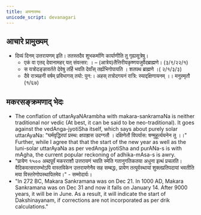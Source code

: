 ```yaml
---
title: अयनारम्भः
unicode_script: devanagari
---
```


## आचारे प्रामुख्यम्
- दिव्यं दिनम् उत्तरायणम् इति। ततस्तदैव शुभकर्माणि कार्याणीति तु गृह्यसूत्रेषु।
    - एकं वा एतद् देवानामहर् यत् संवत्सर: । – (आत्रेय)तैत्तिरीयकृष्णयजुर्वेदब्राह्मणे। (३/९/२२/१)
    - स यत्रोदङ्ङावर्तते देवेषु तर्हि भवति देवाँस् तर्ह्यभिगोपायति । शतपथ ब्राह्मणे ।( २/१/३/३)
    - दैवे रात्र्यहनी वर्षम् प्रविभागस् तयो: पुन:। अहस् तत्रोदगयनं रात्रि: स्याद्दक्षिणायनम् ।। मनुस्मृतौ (१/६७)
 

## मकरसङ्क्रमणाद् भेदः
- The conflation of uttarAyaNArambha with makara-sankramaNa is neither traditional nor vedic (At best, it can be said to be neo-traditional). It goes against the vedAnga-jyotiSha itself, which says about purely solar uttarAyaNa: "घर्मवृद्धिरपां प्रस्थ: क्षपाह्रास उदग्गतौ । दक्षिणेतौ विपर्यास: षण्मुहूर्त्ययनेन तु ।।" Further, while I agree that that the start of the new year as well as the luni-solar uttarAyaNa as per vedAnga jyotiSha and purANa-s is with mAgha, the current popular reckoning of adhika-mAsa-s is awry.
- "प्रायेण १५०० अब्दपूर्वं मकरराशौ उत्तरायणं भवति स्मेति गतानुगतिकतया अधुना इत्थं प्रचलति। वैदिकवत्सरारम्भोऽपि वास्तविकेन उत्तरायणेनैव सह सम्बद्धः, प्रायेण तत्पूर्वस्थायां शुक्लप्रतिपदायां भवतीति मया विस्तरेणोपस्थापितमेव।" \- सम्मोदार्यः।
- "In 272 BC, Makara Sankramana was on Dec 21. In 1000 AD, Makara Sankramana was on Dec 31 and now it falls on January 14. After 9000 years, it will be in June. As a result, it will indicate the start of Dakshinayanam, if corrections are not incorporated as per drik calculations."
